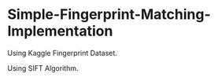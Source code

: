 # Simple-Fingerprint-Matching-Implementation

Using Kaggle Fingerprint Dataset.

Using SIFT Algorithm.

